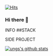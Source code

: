 [![Hits](https://hits.seeyoufarm.com/api/count/incr/badge.svg?url=https%3A%2F%2Fgithub.com%2Fgjbae1212%2Fhit-counter)](https://hits.seeyoufarm.com)    
### Hi there 👋
INFO
##STACK

SIDE PROJECT



[![ungs's github stats](https://github-readme-stats.vercel.app/api?username=ung6039&show_icons=true)](https://github.com/anuraghazra/github-readme-stats)
                
